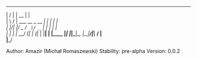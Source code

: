 
  __  __                  _____  _      
 |  \/  |                |  __ \| |     
 | \  / | ___  __ _  __ _| |  | | |     
 | |\/| |/ _ \/ _` |/ _` | |  | | |     
 | |  | |  __/ (_| | (_| | |__| | |____ 
 |_|  |_|\___|\__, |\__,_|_____/|______|
               __/ |                    
              |___/                     

Author: Amazir (Michał Romaszewski)
Stability: pre-alpha
Version: 0.0.2

